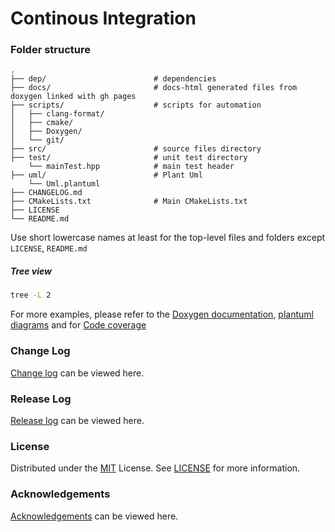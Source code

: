 # Continous Integration

### Folder structure
    .
    ├── dep/                        # dependencies
    ├── docs/                       # docs-html generated files from doxygen linked with gh pages
    ├── scripts/                    # scripts for automation
    │   ├── clang-format/
    │   ├── cmake/
    │   ├── Doxygen/
    │   └── git/
    ├── src/                        # source files directory
    ├── test/                       # unit test directory
        └── mainTest.hpp            # main test header
    ├── uml/                        # Plant Uml
        └── Uml.plantuml
    ├── CHANGELOG.md 
    ├── CMakeLists.txt              # Main CMakeLists.txt
    ├── LICENSE         
    └── README.md   
Use short lowercase names at least for the top-level files and folders except `LICENSE`, `README.md`

##### Tree view
```bash
tree -L 2
```
For more examples, please refer to the [Doxygen documentation](https://neeraj2k18.github.io/ContinousIntegration/docs/doxygen-html/index.html), [plantuml diagrams](uml/out/) and for [Code coverage](https://neeraj2k18.github.io/ContinousIntegration/docs/gcov-html/index.html) 

<!--Change and Release Log -->
### Change Log
[Change log](docs/CHANGELOG.md) can be viewed here.

### Release Log
[Release log](https://github.com/Neeraj2K18/ContinousIntegration/releases) can be viewed here.

<!-- LICENSE -->
### License
Distributed under the [MIT](https://choosealicense.com/licenses/mit/) License. See [LICENSE](LICENSE) for more information.

<!--Acknowledgements -->
### Acknowledgements
[Acknowledgements](docs/ACKNOWLEDGEMENTS.md) can be viewed here.